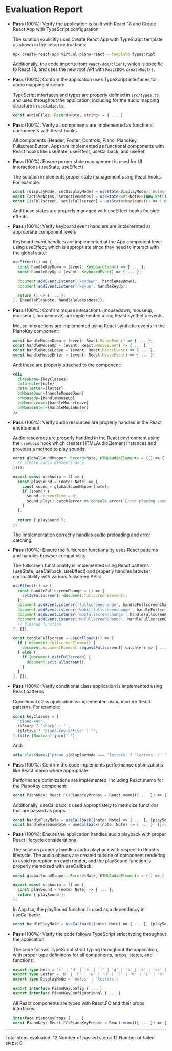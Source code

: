 # Evaluation Report

- **Pass** (100%): Verify the application is built with React 18 and Create React App with TypeScript configuration
  
  The solution explicitly uses Create React App with TypeScript template as shown in the setup instructions:
  ```bash
  npx create-react-app virtual-piano-react --template typescript
  ```
  
  Additionally, the code imports from `react-dom/client`, which is specific to React 18, and uses the new root API with `ReactDOM.createRoot()`.

- **Pass** (100%): Confirm the application uses TypeScript interfaces for audio mapping structure
  
  TypeScript interfaces and types are properly defined in `src/types.ts` and used throughout the application, including for the audio mapping structure in `useAudio.ts`:
  ```typescript
  const audioFiles: Record<Note, string> = { ... }
  ```

- **Pass** (100%): Verify all components are implemented as functional components with React hooks
  
  All components (Header, Footer, Controls, Piano, PianoKey, FullscreenButton, App) are implemented as functional components with React hooks like useState, useEffect, useCallback, and useRef.

- **Pass** (100%): Ensure proper state management is used for UI interactions (useState, useEffect)
  
  The solution implements proper state management using React hooks. For example:
  ```typescript
  const [displayMode, setDisplayMode] = useState<DisplayMode>('notes');
  const [activeNotes, setActiveNotes] = useState<Set<Note>>(new Set());
  const [isFullscreen, setIsFullscreen] = useState<boolean>(() => !!document.fullscreenElement);
  ```
  
  And these states are properly managed with useEffect hooks for side effects.

- **Pass** (100%): Verify keyboard event handlers are implemented at appropriate component levels
  
  Keyboard event handlers are implemented at the App component level using useEffect, which is appropriate since they need to interact with the global state:
  ```typescript
  useEffect(() => {
    const handleKeyDown = (event: KeyboardEvent) => { ... };
    const handleKeyUp = (event: KeyboardEvent) => { ... };
    
    document.addEventListener('keydown', handleKeyDown);
    document.addEventListener('keyup', handleKeyUp);
    
    return () => { ... };
  }, [handlePlayNote, handleReleaseNote]);
  ```

- **Pass** (100%): Confirm mouse interactions (mousedown, mouseup, mouseout, mousemove) are implemented using React synthetic events
  
  Mouse interactions are implemented using React synthetic events in the PianoKey component:
  ```typescript
  const handleMouseDown = (event: React.MouseEvent) => { ... };
  const handleMouseUp = (event: React.MouseEvent) => { ... };
  const handleMouseLeave = (event: React.MouseEvent) => { ... };
  const handleMouseEnter = (event: React.MouseEvent) => { ... };
  ```
  
  And these are properly attached to the component:
  ```jsx
  <div
    className={keyClasses}
    data-note={note}
    data-letter={letter}
    onMouseDown={handleMouseDown}
    onMouseUp={handleMouseUp}
    onMouseLeave={handleMouseLeave}
    onMouseEnter={handleMouseEnter}
  />
  ```

- **Pass** (100%): Verify audio resources are properly handled in the React environment
  
  Audio resources are properly handled in the React environment using the `useAudio` hook which creates HTMLAudioElement instances and provides a method to play sounds:
  ```typescript
  const globalSoundMapper: Record<Note, HTMLAudioElement> = (() => {
    // Create audio elements once
  })();
  
  export const useAudio = () => {
    const playSound = (note: Note) => {
      const sound = globalSoundMapper[note];
      if (sound) {
        sound.currentTime = 0;
        sound.play().catch(error => console.error(`Error playing sound for note ${note}:`, error));
      }
    };
    
    return { playSound };
  };
  ```
  
  The implementation correctly handles audio preloading and error catching.

- **Pass** (100%): Ensure the fullscreen functionality uses React patterns and handles browser compatibility
  
  The fullscreen functionality is implemented using React patterns (useState, useCallback, useEffect) and properly handles browser compatibility with various fullscreen APIs:
  ```typescript
  useEffect(() => {
    const handleFullscreenChange = () => {
      setIsFullscreen(!!document.fullscreenElement);
    };
    document.addEventListener('fullscreenchange', handleFullscreenChange);
    document.addEventListener('webkitfullscreenchange', handleFullscreenChange);
    document.addEventListener('mozfullscreenchange', handleFullscreenChange);
    document.addEventListener('MSFullscreenChange', handleFullscreenChange);
    // Cleanup function
  }, []);
  
  const toggleFullscreen = useCallback(() => {
    if (!document.fullscreenElement) {
      document.documentElement.requestFullscreen().catch(err => { ... });
    } else {
      if (document.exitFullscreen) {
        document.exitFullscreen();
      }
    }
  }, []);
  ```

- **Pass** (100%): Verify conditional class application is implemented using React patterns
  
  Conditional class application is implemented using modern React patterns. For example:
  ```typescript
  const keyClasses = [
    'piano-key',
    isSharp ? 'sharp' : '',
    isActive ? 'piano-key-active' : '',
  ].filter(Boolean).join(' ');
  ```
  
  And:
  ```jsx
  <div className={`piano ${displayMode === 'letters' ? 'letters' : ''}`}>
  ```

- **Pass** (100%): Confirm the code implements performance optimizations like React.memo where appropriate
  
  Performance optimizations are implemented, including React.memo for the PianoKey component:
  ```typescript
  const PianoKey: React.FC<PianoKeyProps> = React.memo(({ ... }) => { ... });
  ```
  
  Additionally, useCallback is used appropriately to memoize functions that are passed as props:
  ```typescript
  const handlePlayNote = useCallback((note: Note) => { ... }, [playSound]);
  const handleReleaseNote = useCallback((note: Note) => { ... }, []);
  ```

- **Pass** (100%): Ensure the application handles audio playback with proper React lifecycle considerations
  
  The solution properly handles audio playback with respect to React's lifecycle. The audio objects are created outside of component rendering to avoid recreation on each render, and the playSound function is properly memoized with useCallback:
  ```typescript
  const globalSoundMapper: Record<Note, HTMLAudioElement> = (() => { ... })();
  
  export const useAudio = () => {
    const playSound = (note: Note) => { ... };
    return { playSound };
  };
  ```
  
  In App.tsx, the playSound function is used as a dependency in useCallback:
  ```typescript
  const handlePlayNote = useCallback((note: Note) => { ... }, [playSound]);
  ```

- **Pass** (100%): Verify the code follows TypeScript strict typing throughout the application
  
  The code follows TypeScript strict typing throughout the application, with proper type definitions for all components, props, states, and functions:
  ```typescript
  export type Note = 'c' | 'd' | 'e' | 'f' | 'g' | 'a' | 'b' | 'c♯' | 'd♯' | 'f♯' | 'g♯' | 'a♯';
  export type Letter = 'D' | 'F' | 'G' | 'H' | 'J' | 'K' | 'L' | 'R' | 'T' | 'U' | 'I' | 'O';
  export type DisplayMode = 'notes' | 'letters';
  
  export interface PianoKeyConfig { ... }
  export interface PianoKeyConfigOptional { ... }
  ```
  
  All React components are typed with React.FC and their props interfaces:
  ```typescript
  interface PianoKeyProps { ... }
  const PianoKey: React.FC<PianoKeyProps> = React.memo(({ ... }) => { ... });
  ```

---

Total steps evaluated: 12
Number of passed steps: 12
Number of failed steps: 0
